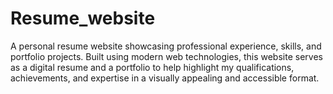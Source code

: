 # Resume_website
A personal resume website showcasing professional experience, skills, and portfolio projects. Built using modern web technologies, this website serves as a digital resume and a portfolio to help highlight my qualifications, achievements, and expertise in a visually appealing and accessible format.
